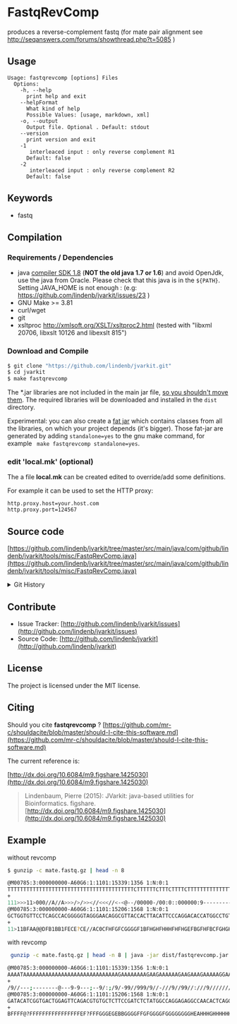 # FastqRevComp

produces a reverse-complement fastq (for mate pair alignment see http://seqanswers.com/forums/showthread.php?t=5085 )


## Usage

```
Usage: fastqrevcomp [options] Files
  Options:
    -h, --help
      print help and exit
    --helpFormat
      What kind of help
      Possible Values: [usage, markdown, xml]
    -o, --output
      Output file. Optional . Default: stdout
    --version
      print version and exit
    -1
       interleaced input : only reverse complement R1
      Default: false
    -2
       interleaced input : only reverse complement R2
      Default: false

```


## Keywords

 * fastq


## Compilation

### Requirements / Dependencies

* java [compiler SDK 1.8](http://www.oracle.com/technetwork/java/index.html) (**NOT the old java 1.7 or 1.6**) and avoid OpenJdk, use the java from Oracle. Please check that this java is in the `${PATH}`. Setting JAVA_HOME is not enough : (e.g: https://github.com/lindenb/jvarkit/issues/23 )
* GNU Make >= 3.81
* curl/wget
* git
* xsltproc http://xmlsoft.org/XSLT/xsltproc2.html (tested with "libxml 20706, libxslt 10126 and libexslt 815")


### Download and Compile

```bash
$ git clone "https://github.com/lindenb/jvarkit.git"
$ cd jvarkit
$ make fastqrevcomp
```

The *.jar libraries are not included in the main jar file, [so you shouldn't move them](https://github.com/lindenb/jvarkit/issues/15#issuecomment-140099011 ).
The required libraries will be downloaded and installed in the `dist` directory.

Experimental: you can also create a [fat jar](https://stackoverflow.com/questions/19150811/) which contains classes from all the libraries, on which your project depends (it's bigger). Those fat-jar are generated by adding `standalone=yes` to the gnu make command, for example ` make fastqrevcomp standalone=yes`.

### edit 'local.mk' (optional)

The a file **local.mk** can be created edited to override/add some definitions.

For example it can be used to set the HTTP proxy:

```
http.proxy.host=your.host.com
http.proxy.port=124567
```
## Source code 

[https://github.com/lindenb/jvarkit/tree/master/src/main/java/com/github/lindenb/jvarkit/tools/misc/FastqRevComp.java](https://github.com/lindenb/jvarkit/tree/master/src/main/java/com/github/lindenb/jvarkit/tools/misc/FastqRevComp.java)


<details>
<summary>Git History</summary>

```
Mon May 15 10:41:51 2017 +0200 ; cont ; https://github.com/lindenb/jvarkit/commit/c13a658b2ed3bc5dd6ade57190e1dab05bf70612
Mon Apr 24 17:49:35 2017 +0200 ; cont jcommander ; https://github.com/lindenb/jvarkit/commit/d822a90a1eaba26a4d874472ccd45e689e8ba063
Mon Oct 13 18:29:16 2014 +0200 ; cont ; https://github.com/lindenb/jvarkit/commit/c83f20cde867920870918ee6eb5e5406f554e2bb
Mon Jul 28 17:35:39 2014 +0200 ; fastqrevcomp: interleaced input ; https://github.com/lindenb/jvarkit/commit/6b179a3f0b2a20eb3909184362e2f7ce9e31aac7
Fri May 23 15:00:53 2014 +0200 ; cont moving to htsjdk ; https://github.com/lindenb/jvarkit/commit/81f98e337322928b07dfcb7a4045ba2464b7afa7
Mon May 12 10:28:28 2014 +0200 ; first sed on files ; https://github.com/lindenb/jvarkit/commit/79ae202e237f53b7edb94f4326fee79b2f71b8e8
Sun Feb 2 18:55:03 2014 +0100 ; cont ; https://github.com/lindenb/jvarkit/commit/abd24b56ec986dada1e5162be5bbd0dac0c2d57c
Thu Nov 28 14:54:21 2013 +0100 ; cont ; https://github.com/lindenb/jvarkit/commit/6bd741fe898f5d735e5ada6b59222f8818c08baf
Thu Nov 28 08:16:28 2013 +0100 ; cont ; https://github.com/lindenb/jvarkit/commit/d41deb4c340967592eb53e98101077ccbd84a3dd
Fri Nov 22 17:34:16 2013 +0100 ; my version of fastqreader ; https://github.com/lindenb/jvarkit/commit/caf819c6c165d251722ce24f4429d6106e50c2cc
Mon Nov 18 13:13:07 2013 +0100 ; cont ; https://github.com/lindenb/jvarkit/commit/732e8bf033c275ce10ebf845b92c3c1e9a41c04a
Mon Nov 18 12:03:05 2013 +0100 ; fastq rev comp ; https://github.com/lindenb/jvarkit/commit/05dd403283d57ffe03e3043853f9ff159a888eb8
```

</details>

## Contribute

- Issue Tracker: [http://github.com/lindenb/jvarkit/issues](http://github.com/lindenb/jvarkit/issues)
- Source Code: [http://github.com/lindenb/jvarkit](http://github.com/lindenb/jvarkit)

## License

The project is licensed under the MIT license.

## Citing

Should you cite **fastqrevcomp** ? [https://github.com/mr-c/shouldacite/blob/master/should-I-cite-this-software.md](https://github.com/mr-c/shouldacite/blob/master/should-I-cite-this-software.md)

The current reference is:

[http://dx.doi.org/10.6084/m9.figshare.1425030](http://dx.doi.org/10.6084/m9.figshare.1425030)

> Lindenbaum, Pierre (2015): JVarkit: java-based utilities for Bioinformatics. figshare.
> [http://dx.doi.org/10.6084/m9.figshare.1425030](http://dx.doi.org/10.6084/m9.figshare.1425030)

 
## Example


without revcomp
```bash
$ gunzip -c mate.fastq.gz | head -n 8

@M00785:3:000000000-A60G6:1:1101:15339:1356 1:N:0:1
TTTTTTTTTTTTTTTTTTTTTTTTTTTTTTTTTTTTTTTTCTTTTTTCTTTCTTTTCTTTTTTTTTTTTTTCTTTTTTTTTTTTTTCTTTTTTTTTTTTCTTTTTTTTTTTTTTTTTTTCTTTTTTTTCTTTCTTTCTTTTTTTTTTCTCTCTCTTTTTTTTTCTTTCTTTTTTTCCTTTTTCCTTTTTCTTTCTTCTTTTTTCTTCTTTTTTTTCTTTTTTTTTTTTTTTTTTTTTTTTTTTTTTATTTT
+
111>>>11>000//A//A>>>/>/>><//<<<//<-<@--/00000-/00:0::000000:9---------//9///--9------//9/99-9----9//////-----9-----9--///9/99-;/99//////99/;/-99--/////////9;9---9//9///;;//-9////////////9///://99//9///-//9/999//99-/9/;:/9--;---9-9---@--------;---//9/
@M00785:3:000000000-A60G6:1:1101:15206:1568 1:N:0:1
GCTGGTGTTCCTCAGCCACGGGGGTAGGGAACAGGCGTTACCACTTACATTCCCAGGACACCATGGCCTGTCTCTTATACACATCTAGATGTGTATAAGAGACAGGGTAACTACAATGGACCCCTTGCAGCCTGGAAGGGCCAGCAGTTCACTTTTCCAAGAGCAGCCGTGCATTCTGCACCTGAGTGTTGGCCTCTCCTGGCCATAGAGATCGGAAGAGCACACGTCTGAACTCCAGTCACCGATGTATC
+
11>11BFAA@@DFB1BB1FECE?CE//AC0CFHFGFCGGGGF1BFHGHFHHHFHFHGEFBGFHFBCFGHGHFGEFGBGFGFHFHHHFE2F2F1FFHFFFHGEGB0AEHHEHHHFFFGBFFGHGGGHHFFHFFG0/0CHGGGGGHGHHHGHGHHHHHHHHHHGHGHGHHGGCGHHHHHHHHHHHHHHGHHHAEHGGGGGGGGFGGGGFGFFGGGGBBEGEGGGFFF?FEFFFFFFFFFFFFFFFF?@FFFFB
```
with revcomp
```bash
 gunzip -c mate.fastq.gz | head -n 8 | java -jar dist/fastqrevcomp.jar

@M00785:3:000000000-A60G6:1:1101:15339:1356 1:N:0:1
AAAATAAAAAAAAAAAAAAAAAAAAAAAAAAAAAAGAAAAAAAAGAAGAAAAAAGAAGAAAGAAAAAGGAAAAAGGAAAAAAAGAAAGAAAAAAAAAGAGAGAGAAAAAAAAAAGAAAGAAAGAAAAAAAAGAAAAAAAAAAAAAAAAAAAGAAAAAAAAAAAAGAAAAAAAAAAAAAAGAAAAAAAAAAAAAAGAAAAGAAAGAAAAAAGAAAAAAAAAAAAAAAAAAAAAAAAAAAAAAAAAAAAAAAA
+
/9//---;--------@---9-9---;--9/:;/9/-99//999/9//-///9//99//:///9////////////9-//;;///9//9---9;9/////////--99-/;/99//////99/;-99/9///--9-----9-----//////9----9-99/9//------9--///9//---------9:000000::0:00/-00000/--@<-<//<<<//<>>/>/>>>A//A//000>11>>>111
@M00785:3:000000000-A60G6:1:1101:15206:1568 1:N:0:1
GATACATCGGTGACTGGAGTTCAGACGTGTGCTCTTCCGATCTCTATGGCCAGGAGAGGCCAACACTCAGGTGCAGAATGCACGGCTGCTCTTGGAAAAGTGAACTGCTGGCCCTTCCAGGCTGCAAGGGGTCCATTGTAGTTACCCTGTCTCTTATACACATCTAGATGTGTATAAGAGACAGGCCATGGTGTCCTGGGAATGTAAGTGGTAACGCCTGTTCCCTACCCCCGTGGCTGAGGAACACCAGC
+
BFFFF@?FFFFFFFFFFFFFFFFEF?FFFGGGEGEBBGGGGFFGFGGGGFGGGGGGGGHEAHHHGHHHHHHHHHHHHHHGCGGHHGHGHGHHHHHHHHHHGHGHHHGHGGGGGHC0/0GFFHFFHHGGGHGFFBGFFFHHHEHHEA0BGEGHFFFHFF1F2F2EFHHHFHFGFGBGFEGFHGHGFCBFHFGBFEGHFHFHHHFHGHFB1FGGGGCFGFHFC0CA//EC?ECEF1BB1BFD@@AAFB11>11
```


